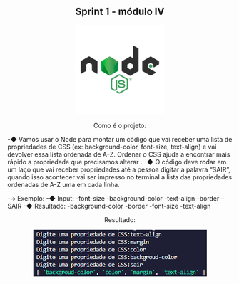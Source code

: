 <h2 align="center">Sprint 1 - módulo IV</h2>

<div align="center">

<img src="./src/assets/logo-node-js-1024.png" width="200px"> 

</div>

<p align="center"> Como é o projeto:</p>

-◆ Vamos usar o Node para montar um código que vai receber uma
lista de propriedades de CSS (ex: background-color, font-size,
text-align) e vai devolver essa lista ordenada de A-Z. Ordenar o CSS
ajuda a encontrar mais rápido a propriedade que precisamos
alterar .
-◆ O código deve rodar em um laço que vai receber propriedades até
a pessoa digitar a palavra “SAIR”, quando isso acontecer vai ser
impresso no terminal a lista das propriedades ordenadas de A-Z
uma em cada linha.

-➔ Exemplo:
-◆ Input:
-font-size
-background-color
-text-align
-border
-SAIR
-◆ Resultado:
-background-color
-border
-font-size
-text-align

<p align="center"> Resultado:</p>

<div align="center">

<img src="./src/assets/resultado.png"> 

</div>
